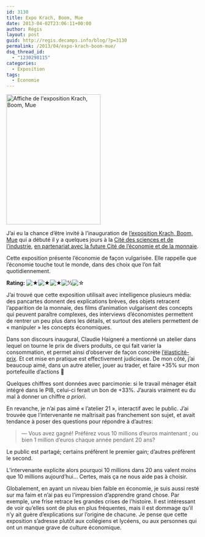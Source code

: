 ```yaml
---
id: 3130
title: Expo Krach, Boom, Mue
date: 2013-04-02T23:06:11+00:00
author: Régis
layout: post
guid: http://regis.decamps.info/blog/?p=3130
permalink: /2013/04/expo-krach-boom-mue/
dsq_thread_id:
  - "1230298115"
categories:
  - Exposition
tags:
  - Économie
---
```

[<img src="http://regis.decamps.info/blog/wp-content/uploads/2013/04/Expo_economie_2013-02f0e.jpg" alt="Affiche de l&#039;exposition Krach, Boom, Mue" width="246" height="340" class="alignright size-full wp-image-3131" srcset="http://regis.decamps.info/blog/wp-content/uploads/2013/04/Expo_economie_2013-02f0e.jpg 246w, http://regis.decamps.info/blog/wp-content/uploads/2013/04/Expo_economie_2013-02f0e-217x300.jpg 217w" sizes="(max-width: 246px) 100vw, 246px" />](http://regis.decamps.info/blog/wp-content/uploads/2013/04/Expo_economie_2013-02f0e.jpg)
  
J&rsquo;ai eu la chance d&rsquo;être invité à l&rsquo;inauguration de [l&rsquo;exposition Krach, Boom, Mue](http://www.cite-sciences.fr/francais/ala_cite/expositions/economie-krach-boom-mue/ "L'exposition à la Cité des sciences") qui a débuté il y a quelques jours à la [Cité des sciences et de l&rsquo;industrie](http://www.cite-sciences.fr/), [en partenariat avec la future Cité de l&rsquo;économie et de la monnaie](http://www.citedeleconomie.fr/L-economie-Krach-boom-mue).

Cette exposition présente l&rsquo;économie de façon vulgarisée. Elle rappelle que l&rsquo;économie touche tout le monde, dans des choix que l&rsquo;on fait quotidiennement.
  


**Rating:**&nbsp;![&#9733;](http://regis.decamps.info/blog/wp-content/plugins/xavins-review-ratings/default/star.png "3.5/5")![&#9733;](http://regis.decamps.info/blog/wp-content/plugins/xavins-review-ratings/default/star.png "3.5/5")![&#9733;](http://regis.decamps.info/blog/wp-content/plugins/xavins-review-ratings/default/star.png "3.5/5")![&frac12;](http://regis.decamps.info/blog/wp-content/plugins/xavins-review-ratings/default/half_star.png "3.5/5")![&#9734;](http://regis.decamps.info/blog/wp-content/plugins/xavins-review-ratings/default/blank_star.png "3.5/5")&nbsp;


  
<!--more-->


  
J&rsquo;ai trouvé que cette exposition utilisait avec intelligence plusieurs média: des pancartes donnent des explications brèves, des objets retracent l&rsquo;apparition de la monnaie, des films d&rsquo;animation vulgarisent des concepts qui peuvent paraître complexes, des interviews d&rsquo;économistes permettent de rentrer un peu plus dans les détails, et surtout des ateliers permettent de « manipuler » les concepts économiques.

Dans son discours inaugural, Claudie Haigneré a mentionné un atelier dans lequel on tourne le prix de divers produits, ce qui fait varier la consommation, et permet ainsi d&rsquo;observer de façon concrète [l&rsquo;élasticité-prix](http://fr.wikipedia.org/wiki/%C3%89lasticit%C3%A9_(%C3%A9conomie) "Déf. élasticité sur Wikipédia"). Et cet mise en pratique est effectivement judicieuse. De mon côté, j&rsquo;ai beaucoup aimé, dans un autre atelier, jouer au trader, et faire +35% sur mon portefeuille d&rsquo;actions 🙂 

Quelques chiffres sont données avec parcimonie: si le travail ménager était intégré dans le PIB, celui-ci ferait un bon de +33%. J&rsquo;aurais vraiment eu du mal à donner un chiffre _a priori_.

En revanche, je n&rsquo;ai pas aimé « l&rsquo;atelier 21 », interactif avec le public. J&rsquo;ai trouvée que l&rsquo;intervenante ne maîtrisait pas franchement son sujet, et avait tendance à poser des questions pour répondre à d&rsquo;autres:

> — Vous avez gagné! Préférez vous 10 millions d&rsquo;euros maintenant ; ou bien 1 million d&rsquo;euros chaque année pendant 20 ans? 

Le public est partagé; certains préfèrent le premier gain; d&rsquo;autres préfèrent le second.
  
L&rsquo;intervenante explicite alors pourquoi 10 millions dans 20 ans valent moins que 10 millions aujourd&rsquo;hui&#8230; Certes, mais ça ne nous aide pas à choisir.

Globalement, en ayant un niveau bien faible en économie, je suis aussi resté sur ma faim et n&rsquo;ai pas eu l&rsquo;impression d&rsquo;apprendre grand chose. Par exemple, une frise retrace les grandes crises de l&rsquo;histoire. Il est intéressant de voir qu&rsquo;elles sont de plus en plus fréquentes, mais il est dommage qu&rsquo;il n&rsquo;y ait guère d’explications sur l&rsquo;origine de chacune. Je pense que cette exposition s&rsquo;adresse plutôt aux collégiens et lycéens, ou aux personnes qui ont un manque grave de culture économique.